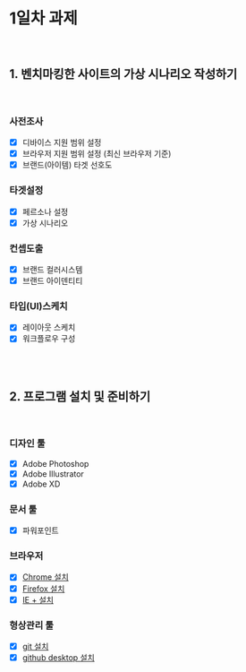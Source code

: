 # 1일차 과제

<br>

## 1. 벤치마킹한 사이트의 가상 시나리오 작성하기

<br>

### 사전조사
- [x] 디바이스 지원 범위 설정
- [x] 브라우저 지원 범위 설정 (최신 브라우저 기준)
- [x] 브랜드(아이템) 타겟 선호도

### 타겟설정
- [x] 페르소나 설정
- [x] 가상 시나리오

### 컨셉도출
- [x] 브랜드 컬러시스템
- [x] 브랜드 아이덴티티

### 타입(UI)스케치
- [x] 레이아웃 스케치
- [x] 워크플로우 구성

<br>
<br>

## 2. 프로그램 설치 및 준비하기

<br>

### 디자인 툴
- [x] Adobe Photoshop
- [x] Adobe Illustrator
- [x] Adobe XD

### 문서 툴
- [x] 파워포인트

### 브라우저
- [x] [Chrome 설치](https://www.google.com/intl/ko_ALL/chrome/)
- [x] [Firefox 설치](https://www.mozilla.org/ko/firefox/new/)
- [x] [IE + 설치](https://support.microsoft.com/ko-kr/help/17621/internet-explorer-downloads)

### 형상관리 툴
- [x] [git 설치](https://coding-factory.tistory.com/245)
- [x] [github desktop 설치](https://desktop.github.com/)